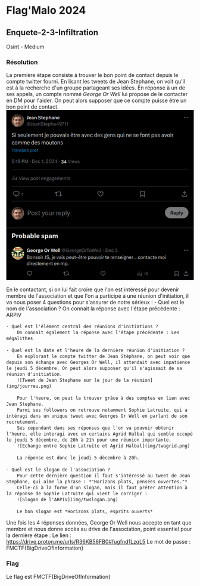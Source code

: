 # Flag'Malo 2024

## Enquete-2-3-Infiltration

Osint - Medium

### Résolution

La première étape consiste à trouver le bon point de contact depuis le compte twitter fourni.
En lisant les tweets de Jean Stephane, on voit qu'il est à la recherche d'un groupe partageant ses idées.
En réponse à un de ses appels, un compte nommé *George Or Well* lui propose de le contacter en DM pour l'aider.
On peut alors supposer que ce compte puisse être un bon point de contact.
![Réponse de George Or Well à Jean Stephane](img/twgeorge.png)

En le contactant, si on lui fait croire que l'on est intéressé pour devenir membre de l'association et que l'on a participé à une réunion d'initiation, il va nous poser 4 questions pour s'assurer de notre sérieux :
	- Quel est le nom de l'association ?
		On connait la réponse avec l'étape précédente : ARPIV

	- Quel est l'élément central des réunions d'initiations ?
		On connait également la réponse avec l'étape précédente : Les mégalithes

	- Quel est la date et l'heure de la dernière réunion d'initiation ?
		En explorant le compte twitter de Jean Stéphane, on peut voir que depuis son échange avec Georges Or Well, il attendait avec impatience le jeudi 5 décembre. On peut alors supposer qu'il s'agissait de sa réunion d'initiation.
		![Tweet de Jean Stephane sur le jour de la réunion](img/jourreu.png)

		Pour l'heure, on peut la trouver grâce à des comptes en lien avec Jean Stephane.
		Parmi ses followers on retrouve notamment Sophie Latruite, qui a intéragi dans un unique tweet avec Georges Or Well en parlant de son recrutement.
		Ses cependant dans ses réponses que l'on va pouvoir obtenir l'heure, elle interagi avec un certains Agrid Halbal qui semble occupé le jeudi 5 décembre, de 20h à 21h pour une réunion importante.
		![Echange entre Sophie Latruite et Agrid Halbal](img/twagrid.png)

		La réponse est donc le jeudi 5 décembre à 20h.

	- Quel est le slogan de l'association ?
		Pour cette dernière question il faut s'intéressé au tweet de Jean Stephane, qui aime la phrase : *"Horizons plats, pensées ouvertes."*
		Celle-ci à la forme d'un slogan, mais il faut préter attention à la réponse de Sophie Latruite qui vient le corriger :
		![Slogan de l'ARPIV](img/twslogan.png)

		Le bon slogan est *Horizons plats, esprits ouverts*

Une fois les 4 réponses données, George Or Well nous accepte en tant que membre et nous donne accès au drive de l'association, point essentiel pour la dernière étape :
	Le lien : https://drive.proton.me/urls/R36KB56FB0#fugfnd1LzqL5
	Le mot de passe : FMCTF{BigDriveOfInformation}


### Flag

Le flag est FMCTF{BigDriveOfInformation}

